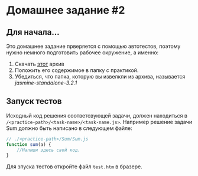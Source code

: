 # Домашнее задание #2
## Для начала...
Это домашнее задание прверяется с помощью автотестов, поэтому нужно немного подготовить рабочее окружение, а именно:
1. Скачать [этот](https://github.com/jasmine/jasmine/releases/download/v3.2.1/jasmine-standalone-3.2.1.zip) архив
2. Положить его содержимое в папку с практикой.
3. Убедиться, что папка, которую вы извелкли из архива, называется *jasmine-standalone-3.2.1*

##  Запуск тестов
Исходный код решения соответсвующей задачи, должен находиться в ```/<practice-path>/<task-name>/<task-name.js>```. Например решение задачи Sum должно быть написано в следующем файле:

```javascript
// ./<practice-path>/Sum/Sum.js
function sum(a) {
    //Напиши здесь свой код.
}
```
Для зпуска тестов откройте файл ```test.htm``` в бразере.